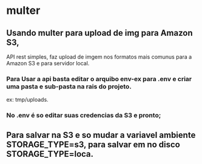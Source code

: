# multer
## Usando multer para upload de img para Amazon S3,
API rest simples, faz upload de imgem nos formatos mais comunus para a Amazon S3 e para servidor local.
 ### Para Usar a api basta editar o arquibo env-ex para .env e criar uma pasta e sub-pasta na rais do projeto.
 ex: tmp/uploads.
 
 ### No .env é so editar suas credencias da S3 e pronto;
 
 ## Para salvar na S3 e so mudar a variavel ambiente STORAGE_TYPE=s3, para salvar em no disco STORAGE_TYPE=loca. 
